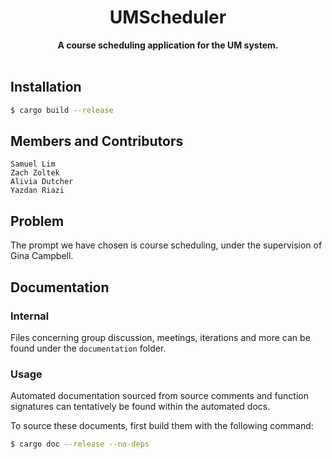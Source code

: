<h1 align="center">UMScheduler</h1>
<div align="center">
  <strong>
    A course scheduling application for the UM system.
  </strong>
</div>

<br />

## Installation

```sh
$ cargo build --release
```

## Members and Contributors
```
Samuel Lim
Zach Zoltek
Alivia Dutcher
Yazdan Riazi
```
## Problem

The prompt we have chosen is course scheduling, under the supervision of Gina Campbell.

## Documentation

### Internal

Files concerning group discussion, meetings, iterations and more can be found under the `documentation` folder.

### Usage

Automated documentation sourced from source comments and function signatures can tentatively be found within the automated docs.

To source these documents, first build them with the following command:
```sh
$ cargo doc --release --no-deps
```
